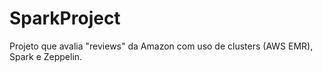 # SparkProject
Projeto que avalia "reviews" da Amazon com uso de clusters (AWS EMR), Spark e Zeppelin.
